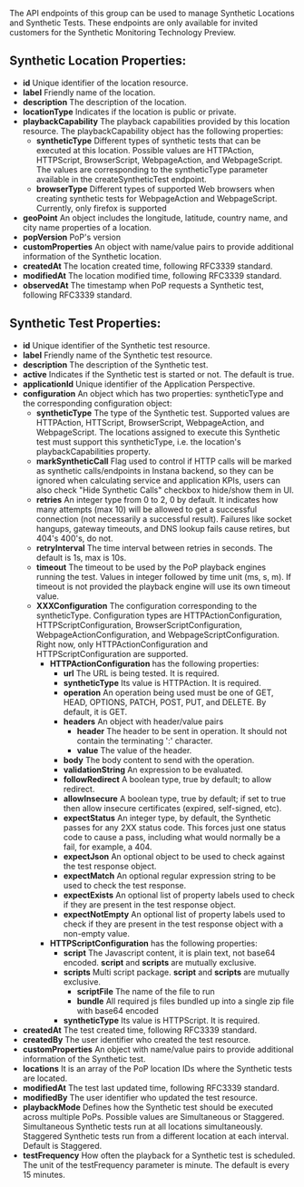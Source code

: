 The API endpoints of this group can be used to manage Synthetic Locations and Synthetic Tests. 
These endpoints are only available for invited customers for the Synthetic Monitoring Technology Preview.

## Synthetic Location Properties:
- **id** Unique identifier of the location resource.
- **label** Friendly name of the location.
- **description** The description of the location.
- **locationType** Indicates if the location is public or private.
- **playbackCapability** The playback capabilities provided by this location resource.
  The playbackCapability object has the following properties: 
  - **syntheticType** Different types of synthetic tests that can be executed at this location. 
    Possible values are HTTPAction, HTTPScript, BrowserScript, WebpageAction, and WebpageScript. 
    The values are corresponding to the syntheticType parameter available in the createSyntheticTest endpoint.
  - **browserType** Different types of supported Web browsers when creating synthetic tests for  WebpageAction and WebpageScript. 
    Currently, only firefox is supported
- **geoPoint** An object includes the longitude, latitude, country name, and city name properties of a location. 
- **popVersion** PoP's version
- **customProperties** An object with name/value pairs to provide additional information of the Synthetic location.
- **createdAt** The location created time, following RFC3339 standard.
- **modifiedAt** The location modified time, following RFC3339 standard.
- **observedAt** The timestamp when PoP requests a Synthetic test, following RFC3339 standard.

## Synthetic Test Properties:
- **id** Unique identifier of the Synthetic test resource.
- **label** Friendly name of the Synthetic test resource.
- **description** The description of the Synthetic test.
- **active** Indicates if the Synthetic test is started or not. The default is true.
- **applicationId** Unique identifier of the Application Perspective.
- **configuration** An object which has two properties: syntheticType and the corresponding configuration object:
    - **syntheticType** The type of the Synthetic test. Supported values are HTTPAction, HTTScript, BrowserScript, WebpageAction,
      and WebpageScript. The locations assigned to execute this Synthetic
      test must support this syntheticType, i.e. the location's playbackCapabilities property.
    - **markSyntheticCall** Flag used to control if HTTP calls will be marked as synthetic calls/endpoints in Instana backend, so they can be ignored when calculating service and application KPIs, users can also check "Hide Synthetic Calls" checkbox to hide/show them in UI.
    - **retries** An integer type from 0 to 2, 0 by default.
      It indicates how many attempts (max 10) will be allowed
      to get a successful connection (not necessarily a successful result).
      Failures like socket hangups, gateway timeouts, and DNS lookup fails cause retires, but 404's 400's, do not.
    - **retryInterval** The time interval between retries in seconds. The default is 1s, max is 10s.
    - **timeout** The timeout to be used by the PoP playback engines running the test. Values in integer followed by time unit (ms, s, m). If timeout is not provided the playback engine will use its own timeout value.
    - **XXXConfiguration** The configuration corresponding to the syntheticType. Configuration types are HTTPActionConfiguration, HTTPScriptConfiguration,
      BrowserScriptConfiguration, WebpageActionConfiguration, and WebpageScriptConfiguration. Right now, only HTTPActionConfiguration
      and HTTPScriptConfiguration are supported.
        - **HTTPActionConfiguration** has the following properties:
            - **url** The URL is being tested. It is required.
            - **syntheticType** Its value is HTTPAction. It is required.
            - **operation** An operation being used must be one of GET, HEAD, OPTIONS, PATCH, POST, PUT, and DELETE. By default, it is GET.
            - **headers** An object with header/value pairs
                - **header** The header to be sent in operation. It should not contain the terminating ':' character.
                - **value** The value of the header.
            - **body** The body content to send with the operation.
            - **validationString** An expression to be evaluated.
            - **followRedirect** A boolean type, true by default; to allow redirect.
            - **allowInsecure** A boolean type,  true by default; if set to true then allow insecure certificates
              (expired, self-signed, etc).
            - **expectStatus** An integer type, by default, the Synthetic passes for any 2XX status code.
              This forces just one status code to cause a pass, including what would normally be a fail, for example, a 404.
            - **expectJson** An optional object to be used to check against the test response object.
            - **expectMatch** An optional regular expression string to be used to check the test response.
            - **expectExists** An optional list of property labels used to check if they are present in the test response object.
            - **expectNotEmpty** An optional list of property labels used to check if they are present in the test response object with a non-empty value.
        - **HTTPScriptConfiguration** has the following properties:
          - **script** The Javascript content, it is plain text, not base64 encoded. **script** and **scripts** are mutually exclusive.
          - **scripts** Multi script package. **script** and **scripts** are mutually exclusive.
              - **scriptFile** The name of the file to run
              - **bundle** All required js files bundled up into a single zip file with base64 encoded
          - **syntheticType** Its value is HTTPScript. It is required.
- **createdAt** The test created time, following RFC3339 standard.
- **createdBy** The user identifier who created the test resource.
- **customProperties** An object with name/value pairs to provide additional information of the Synthetic test.
- **locations** It is an array of the PoP location IDs where the Synthetic tests are located.
- **modifiedAt** The test last updated time, following RFC3339 standard.
- **modifiedBy** The user identifier who updated the test resource.
- **playbackMode** Defines how the Synthetic test should be executed across multiple
  PoPs. Possible values are Simultaneous or Staggered. Simultaneous
  Synthetic tests run at all locations simultaneously. Staggered
  Synthetic tests run from a different location at each interval.
  Default is Staggered.
- **testFrequency** How often the playback for a Synthetic test is scheduled. The unit of the testFrequency parameter is minute.
  The default is every 15 minutes. 
